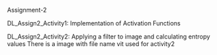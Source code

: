Assignment-2

DL_Assign2_Activity1:
Implementation of Activation Functions

DL_Assign2_Activity2:
Applying a filter to image and calculating entropy values
There is a image with file name vit used for activity2
